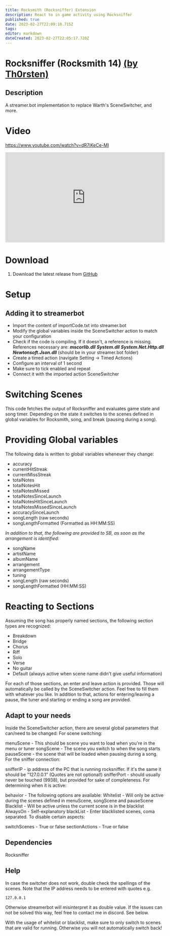```yaml
---
title: Rocksmith (Rocksniffer) Extension
description: React to in game activity using Rocksniffer
published: true
date: 2023-02-27T22:09:10.715Z
tags: 
editor: markdown
dateCreated: 2023-02-27T22:05:17.720Z
---
```


# Rocksniffer (Rocksmith 14) [(by Th0rsten)](https://www.twitch.tv/th0lamin)

## Description

A streamer.bot implementation to replace Warth's SceneSwitcher, and more.

# Video
https://www.youtube.com/watch?v=dR7iKeCe-MI
<iframe src="https://www.youtube.com/watch?v=dR7iKeCe-MI" title="YouTube video player" frameborder="0" allow="accelerometer; autoplay; clipboard-write; encrypted-media; gyroscope; picture-in-picture; fullscreen" allow fullscreen style="border: none; max-width: 100%; width: 100%; aspect-ratio: 16/9;"></iframe>

# Download

1. Download the latest release from [GitHub](https://github.com/Th0rstenf/Rocksniffer-to-Streamer.bot-extension/releases)

# Setup

## Adding it to streamerbot
   - Import the content of importCode.txt into streamer.bot
   - Modify the global variables inside the SceneSwitcher action to match your configuration
   - Check if the code is compiling. If it doesn't, a reference is missing. References necessary are:
***mscorlib.dll***
***System.dll***
***System.Net.Http.dll***
***Newtonsoft.Json.dll*** (should be in your streamer.bot folder)
   - Create a timed action (navigate Setting -> Timed Actions)
   - Configure an interval of 1 second
   - Make sure to tick enabled and repeat
   - Connect it with the imported action SceneSwitcher
   
# Switching Scenes

This code fetches the output of Rocksniffer and evaluates game state and song timer. Depending on the state it switches to the scenes defined in global variables for Rocksmith, song, and break (pausing during a song).

# Providing Global variables
The following data is written to global variables whenever they change:

- accuracy
- currentHitStreak
- currentMissStreak
- totalNotes
- totalNotesHit
- totalNotesMissed
- totalNotesSinceLaunch
- totalNotesHitSinceLaunch
- totalNotesMissedSinceLaunch
- accuracySinceLaunch
- songLength (raw seconds)
- songLengthFormatted (Formatted as HH:MM:SS)

*In addition to that, the following are provided to SB, as soon as the arrangement is identified:*

- songName
- artistName
- albumName
- arrangement
- arrangementType
- tuning
- songLength (raw seconds)
- songLengthFormatted (HH:MM:SS)

# Reacting to Sections
Assuming the song has properly named sections, the following section types are recognized:

- Breakdown
- Bridge
- Chorus
- Riff
- Solo
- Verse
- No guitar
- Default (always active when scene name didn't give useful information)

For each of those sections, an enter and leave action is provided. Those will automatically be called by the SceneSwitcher action. Feel free to fill them with whatever you like.
In addition to that, actions for entering/leaving a pause, the tuner and starting or ending a song are provided.

## Adapt to your needs
Inside the SceneSwitcher action, there are several global parameters that can/need to be changed: For scene switching:

menuScene - This should be scene you want to load when you're in the menu or tuner
songScene - The scene you switch to when the song starts
pauseScene - the scene that will be loaded when pausing during a song.
For the sniffer connection:

snifferIP - ip address of the PC that is running rocksniffer. If it's the same it should be "127.0.0.1" (Quotes are not optional!)
snifferPort - should usually never be touched (9938), but provided for sake of completeness.
For determining when it is active:

behavior - The following options are available:
Whitelist - Will only be active during the scenes defined in menuScene, songScene and pauseScene
Blacklist - Will be active unless the current scene is in the blacklist
AlwaysOn - Self-explanatory
blackList - Enter blacklisted scenes, coma separated.
To disable certain aspects:

switchScenes - True or false
sectionActions - True or false

## Dependencies
Rocksniffer

## Help
In case the switcher does not work, double check the spellings of the scenes. Note that the IP address needs to be entered with quotes e.g.

```127.0.0.1```

Otherwise streamerbot will misinterpret it as double value. If the issues can not be solved this way, feel free to contact me in discord. See below.

With the usage of whitelist or blacklist, make sure to only switch to scenes that are valid for running. Otherwise you will not automatically switch back!